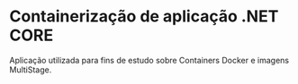 # Containerização de aplicação .NET CORE
Aplicação utilizada para fins de estudo sobre Containers Docker e imagens MultiStage.
